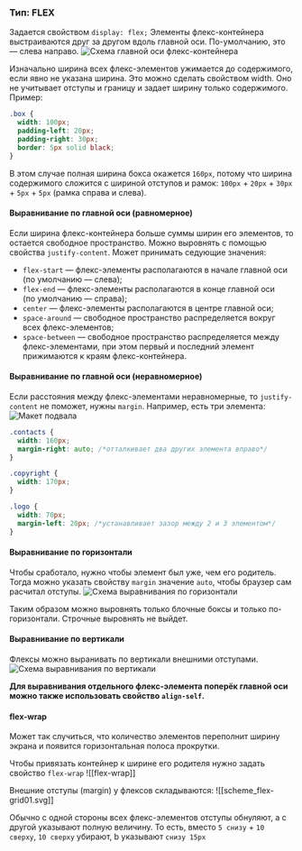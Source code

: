 ### Тип: FLEX
Задается свойством `display: flex;` Элементы флекс-контейнера выстраиваются друг за другом вдоль главной оси. По-умолчанию, это — слева направо.
![Схема главной оси флекс-контейнера](https://htmlacademy.ru/assets/courses/359/img/scheme9.svg)

Изначально ширина всех флекс-элементов ужимается до содержимого, если явно не указана ширина. Это можно сделать свойством width. Оно не учитывает отступы и границу и задает ширину только содержимого. Пример:
```css
.box {
  width: 100px;
  padding-left: 20px;
  padding-right: 30px;
  border: 5px solid black;
}
```
В этом случае полная ширина бокса окажется `160px`, потому что ширина содержимого сложится с шириной отступов и рамок: `100px` + `20px` + `30px` + `5px` + `5px` (рамка справа и слева).

#### Выравнивание по главной оси (равномерное)
Если ширина флекс-контейнера больше суммы ширин его элементов, то остается свободное пространство. Можно выровнять с помощью свойства `justify-content`. Может принимать седующие значения:
- `flex-start` — флекс-элементы располагаются в начале главной оси (по умолчанию — слева);
- `flex-end` — флекс-элементы располагаются в конце главной оси (по умолчанию — справа);
- `center` — флекс-элементы располагаются в центре главной оси;
- `space-around` — свободное пространство распределяется вокруг всех флекс-элементов;
- `space-between` — свободное пространство распределяется между флекс-элементами, при этом первый и последний элемент прижимаются к краям флекс-контейнера.
#### Выравнивание по главной оси (неравномерное)
Если расстояния между флекс-элементами неравномерные, то `justify-content` не поможет, нужны `margin`. Например, есть три элемента: 
![Макет подвала](https://htmlacademy.ru/assets/courses/359/img/port_scr8.svg)
```css
.contacts {
  width: 160px;
  margin-right: auto; /*отталкивает два других элемента вправо*/
}

.copyright {
  width: 170px;
}

.logo {
  width: 70px;
  margin-left: 20px; /*устанавливает зазор между 2 и 3 элементом*/
}
```
#### Выравнивание по горизонтали
Чтобы сработало, нужно чтобы элемент был уже, чем его родитель. Тогда можно указать свойству `margin` значение `auto`, чтобы браузер сам расчитал отступы.
![Схема выравнивания по горизонтали](https://htmlacademy.ru/assets/courses/359/img/scheme7.svg)

Таким образом можно выровнять только блочные боксы и только по-горизонтали. Строчные выровнять не выйдет.

#### Выравнивание по вертикали
Флексы можно выранивать по вертикали внешними отступами. 
![Схема выравнивания по вертикали](https://htmlacademy.ru/assets/courses/359/img/scheme8.svg)

**Для выравнивания отдельного флекс-элемента поперёк главной оси можно также использовать свойство `align-self`.**

#### flex-wrap
Может так случиться, что количество элементов переполнит ширину экрана и появится горизонтальная полоса прокрутки.

Чтобы привязать контейнер к ширине его родителя нужно задать свойство `flex‑wrap`
![[flex-wrap]]

Внешние отступы (margin) у флексов складываются:
![[scheme_flex-grid01.svg]]

Обычно с одной стороны всех флекс-элементов отступы обнуляют, а с другой указывают полную величину. То есть, вместо `5 снизу` + `10 сверху`, `10 сверху` убирают, b указывают `снизу 15px`